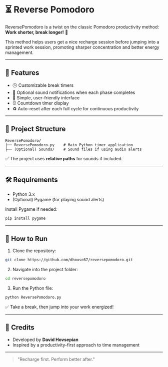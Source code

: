 # ⏳ Reverse Pomodoro

ReversePomodoro is a twist on the classic Pomodoro productivity method:  
**Work shorter, break longer!** 🧠

This method helps users get a nice recharge session before jumping into a sprinted work session, promoting sharper concentration and better energy management.

---

## 🎯 Features

- 🕒 Customizable break timers
- 🔔 Optional sound notifications when each phase completes
- 🎨 Simple, user-friendly interface
- ⏰ Countdown timer display
- ♻️ Auto-reset after each full cycle for continuous productivity

---

## 📂 Project Structure

```
ReversePomodoro/
├── ReversePomodoro.py    # Main Python timer application
├── (Optional) Sounds/    # Sound files if using audio alerts
```

✅ The project uses **relative paths** for sounds if included.

---

## 🛠 Requirements

- Python 3.x
- (Optional) Pygame (for playing sound alerts)

Install Pygame if needed:

```bash
pip install pygame
```

---

## 🚀 How to Run

1. Clone the repository:

```bash
git clone https://github.com/dhouse87/reversepomodoro.git
```

2. Navigate into the project folder:

```bash
cd reversepomodoro
```

3. Run the Python file:

```bash
python ReversePomodoro.py
```

✅ Take a break, then jump into your work energized!

---

## 📢 Credits

- Developed by **David Hovsepian**
- Inspired by a productivity-first approach to time management

---

> "Recharge first. Perform better after."
